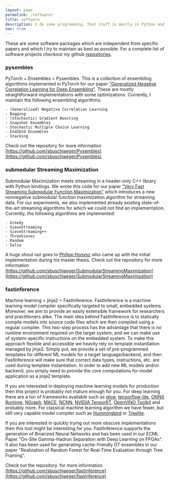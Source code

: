 ```yaml
---
layout: page
permalink: /software/
title: software
description: I do some programming. That stuff is mostly in Python and C/C++. 
nav: true
---
```


These are some software packages which are independent from specific papers and which I try to maintain as best as possible. For a complete list of software projects checkout my github [repositories](https://github.com/sbuschjaeger?tab=repositories).

### pysembles

PyTorch + Ensembles = Pysembles. This is a collection of ensembling algorithms implemented in PyTorch for our paper ["Generalized Negative Correlation Learning for Deep Ensembling"](https://arxiv.org/abs/2011.02952). These are mostly straightforward implementations with some optimizations. Currently, I maintain the following ensembling algorithms:

    - (Generalized) Negative Correlation Learning
    - Bagging
    - (Stochastic) Gradient Boosting
    - Snapshot Ensembles
    - Stochastic Multiple Choice Learning
    - End2End Ensembles
    - Stacking

Check out the repository for more information [https://github.com/sbuschjaeger/Pysembles](https://github.com/sbuschjaeger/Pysembles)

### submodular Streaming Maximization

Submodular Maximization meets streaming in a header-only C++ library with Python bindings. We wrote this code for our paper ["Very Fast Streaming Submodular Function Maximization"](https://arxiv.org/abs/2010.10059) which introduces a new nonnegative submodular function maximization algorithm for streaming data. For our experiments, we also implemented already existing state-of-the-art streaming algorithms for which we could not find an implementation. Currently, the following algorithms are implemented:

    - Greedy
    - SieveStreaming
    - SieveStreaming++
    - ThreeSieves
    - Random
    - Salsa

A huge shout out goes to [Philipp Honysz](https://github.com/philippjh) who came up with the initial implementation during his master thesis.
Check out the repository for more information [https://github.com/sbuschjaeger/SubmodularStreamingMaximization](https://github.com/sbuschjaeger/SubmodularStreamingMaximization)


### fastinference

Machine learning + jinja2 = FastInference. FastInference is a machine learning model compiler specifically targeted to small, embedded systems. Moreover, we aim to provide an easily extensible framework for researchers and practitioners alike. The main idea behind FastInference is to statically compile models into source code files which are then compiled using a regular compiler. This two-step process has the advantage that there is no runtime environment required on the target system, and we can make use of system-specific instructions on the embedded system. To make this approach flexible and accessible we heavily rely on template instantiation managed by jinja2. Simply put, we provide a set of pre-programmed templates for different ML models for a target language/backend, and then FastInference will make sure that correct data types, instructions, etc. are used during template instantiation. In order to add new ML models and/or backend, you simply need to provide the core computations for model application as a jinja2 template. 

If you are interested in deploying machine learning models for production then this project is probably not mature enough for you. For deep learning there are a ton of frameworks available such as [glow](https://github.com/pytorch/glow), [tensorflow-lite](https://www.tensorflow.org/), [ONNX Runtime](https://github.com/microsoft/onnxruntime), [NGraph](https://github.com/NervanaSystems/ngraph), [MACE](https://github.com/XiaoMi/mace), [NCNN](https://github.com/Tencent/ncnn), [NVIDIA TensorRT](https://developer.nvidia.com/tensorrt), [OpenVINO Toolkit](https://github.com/openvinotoolkit/openvino) and probably more. 
For classical machine learning algorithm we have fewer, but still very capable model compiler such as [Hummingbird](https://github.com/microsoft/hummingbird) or 
[Treelite](https://github.com/dmlc/treelite).

If you are interested in quickly trying out more obscure implementations then this tool might be interesting for you. FastInference supports the generation of Binarized Neural Networks and has been used in our ECML Paper "On-Site Gamma-Hadron Separation with Deep Learning on FPGAs". It also has been used for generating cache-friendly DT ensembles in our paper "Realization of Random Forest for Real-Time  Evaluation through Tree Framing". 

Check out the repository. for more information [https://github.com/sbuschjaeger/fastinference](https://github.com/sbuschjaeger/fastinference)